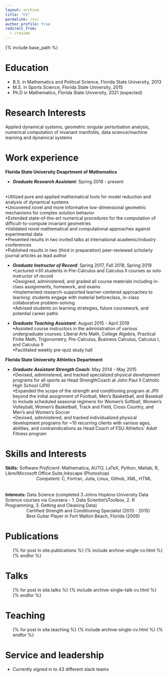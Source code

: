 ```yaml
---
layout: archive
title: "CV"
permalink: /cv/
author_profile: true
redirect_from:
  - /resume
---
```


{% include base_path %}

Education
======
* B.S. in Mathematics and Political Science, Florida State University, 2013
* M.S. in Sports Science, Florida State University, 2015
* Ph.D in Mathematics, Florida State University, 2021 (expected)

Research Interests
======
Applied dynamical systems, geometric singular perturbation analysis, numerical computation of invariant manifolds, data science/machine learning and dynamical systems

Work experience
======
**Florida State University Deaprtment of Mathematics**
* ***Graduate Research Assistant***: Spring 2018 - present
<br>
  •Utilized pure and applied mathematical tools for model reduction and analysis of dynamical systems <br>
  •Uncovered novel and more informative low-dimensional geometric mechanisms for complex solution behavior <br>
  •Extended state-of-the-art numerical procedures for the computation of difficult-to-compute invariant geometries <br>
  •Validated novel mathematical and computational approaches against experimental data <br>
  •Presented results in two invited talks at international academic/industry conferences <br>
  •Published results in two (third in preparation) peer-reviewed scholarly journal articles as lead author

* ***Graduate Instructor of Record***: Spring 2017, Fall 2018, Spring 2019 <br>
  •Lectured ≈30 students in Pre-Calculus and Calculus II courses as solo instructor of record <br>
  •Designed, administered, and graded all course materials including in-class assignments, homework, and exams <br>
  •Implemented research-supported learner-centered approaches to learning: students engage with material beforeclass, in-class collaborative problem-solving <br>
  •Advised students on learning strategies, future coursework, and potential career paths

* ***Graduate Teaching Assistant***: August 2015 - April 2019 <br>
 •Assisted course instructors in the administration of various undergraduate courses: Liberal Arts Math, College Algebra, Practical Finite Math, Trigonometry,       Pre-Calculus, Business Calculus, Calculus I, and Calculus II <br>
 •Facilitated weekly pre-quiz study hall
 
**Florida State University Athletics Department**
* ***Graduate Assistant Strength Coach***: May 2014 - May 2015 <br>
  •Devised, administered, and tracked specialized physical development programs for all sports as Head StrengthCoach at John Paul II Catholic High School (JPII) <br>
  •Expanded the scope of the strength and conditioning program at JPII beyond the initial assignment of Football, Men’s Basketball, and Baseball to include            scheduled seasonal regimens for Women’s Softball, Women’s Volleyball, Women’s Basketball, Track and Field, Cross Country, and Men’s and Women’s Soccer <br>
  •Devised, administered, and tracked individualized physical development programs for ~10 recurring clients with various ages, abilities, and contraindications as Head Coach of FSU Athletics' Adult Fitness program
  
Skills and Interests
======
**Skills:** Software _Proficient_: Mathematica,  AUTO,  LaTeX,  Python,  Matlab,  R,  Libre/Microsoft  Office  Suite,Inkscape (Photoshop) <br>
&nbsp;&nbsp;&nbsp;&nbsp;&nbsp;&nbsp;&nbsp;&nbsp;&nbsp;&nbsp;&nbsp;&nbsp;&nbsp;&nbsp;&nbsp;&nbsp;&nbsp;&nbsp;&nbsp;&nbsp;&nbsp;&nbsp;&nbsp;&nbsp; _Competent_: C, Fortran, Julia, Linux, Github, XML, HTML <br>
<br>       
**Interests:** Data Science (completed 3 Johns Hopkins University Data Science courses via Coursera - 1. Data Scientist’sToolbox, 2. R Programming, 3. Getting and Cleaning Data) <br>
&nbsp;&nbsp;&nbsp;&nbsp;&nbsp;&nbsp;&nbsp;&nbsp;&nbsp;&nbsp;&nbsp;&nbsp;&nbsp;&nbsp;&nbsp;&nbsp; Certified Strength and Conditioning Specialist (2013 - 2015) <br>
&nbsp;&nbsp;&nbsp;&nbsp;&nbsp;&nbsp;&nbsp;&nbsp;&nbsp;&nbsp;&nbsp;&nbsp;&nbsp;&nbsp;&nbsp;&nbsp; Best Guitar Player in Fort Walton Beach, Florida (2009)

Publications
======
  <ul>{% for post in site.publications %}
    {% include archive-single-cv.html %}
  {% endfor %}</ul>
  
Talks
======
  <ul>{% for post in site.talks %}
    {% include archive-single-talk-cv.html %}
  {% endfor %}</ul>
  
Teaching
======
  <ul>{% for post in site.teaching %}
    {% include archive-single-cv.html %}
  {% endfor %}</ul>
  
Service and leadership
======
* Currently signed in to 43 different slack teams
